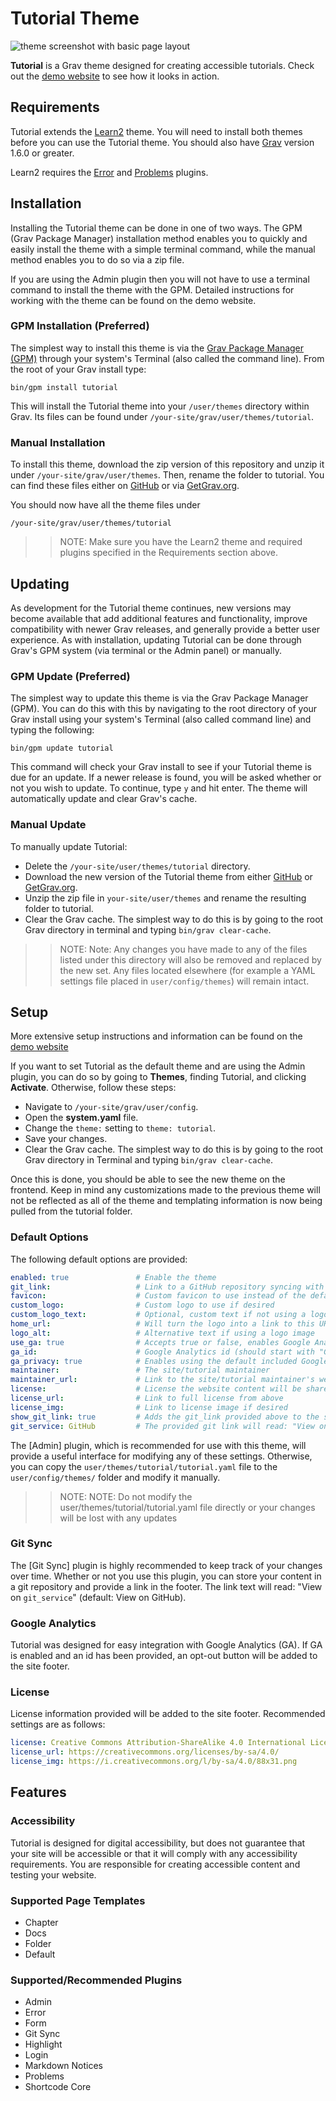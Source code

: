 # Tutorial Theme

![theme screenshot with basic page layout](screenshot.jpg)

**Tutorial** is a Grav theme designed for creating accessible tutorials. Check out the [demo website](https://www.ds-tutorials.oucreate.com/grav-tutorial-demo) to see how it looks in action.

## Requirements

Tutorial extends the [Learn2](https://github.com/getgrav/grav-theme-learn2) theme. You will need to install both themes before you can use the Tutorial theme. You should also have [Grav](https://github.com/getgrav/grav) version 1.6.0 or greater.

Learn2 requires the [Error](https://github.com/getgrav/grav-plugin-error) and [Problems](https://github.com/getgrav/grav-plugin-problems) plugins.

## Installation

Installing the Tutorial theme can be done in one of two ways. The GPM (Grav Package Manager) installation method enables you to quickly and easily install the theme with a simple terminal command, while the manual method enables you to do so via a zip file.

If you are using the Admin plugin then you will not have to use a terminal command to install the theme with the GPM. Detailed instructions for working with the theme can be found on the demo website.

### GPM Installation (Preferred)

The simplest way to install this theme is via the [Grav Package Manager (GPM)](https://learn.getgrav.org/cli-console/grav-cli-gpm) through your system's Terminal (also called the command line). From the root of your Grav install type:

```
bin/gpm install tutorial
```

This will install the Tutorial theme into your `/user/themes` directory within Grav. Its files can be found under `/your-site/grav/user/themes/tutorial`.

### Manual Installation

To install this theme, download the zip version of this repository and unzip it under `/your-site/grav/user/themes`. Then, rename the folder to tutorial. You can find these files either on [GitHub](https://github.com/ds-tutorials/grav-theme-tutorial) or via [GetGrav.org](https://getgrav.org/downloads/themes).

You should now have all the theme files under

```
/your-site/grav/user/themes/tutorial
```

>> NOTE: Make sure you have the Learn2 theme and required plugins specified in the Requirements section above.

## Updating

As development for the Tutorial theme continues, new versions may become available that add additional features and functionality, improve compatibility with newer Grav releases, and generally provide a better user experience. As with installation, updating Tutorial can be done through Grav's GPM system (via terminal or the Admin panel) or manually.

### GPM Update (Preferred)

The simplest way to update this theme is via the Grav Package Manager (GPM). You can do this with this by navigating to the root directory of your Grav install using your system's Terminal (also called command line) and typing the following:

```
bin/gpm update tutorial
```

This command will check your Grav install to see if your Tutorial theme is due for an update. If a newer release is found, you will be asked whether or not you wish to update. To continue, type `y` and hit enter. The theme will automatically update and clear Grav's cache.

### Manual Update

To manually update Tutorial:

- Delete the `/your-site/user/themes/tutorial` directory.
- Download the new version of the Tutorial theme from either [GitHub](https://github.com/ds-tutorials/grav-theme-tutorial) or [GetGrav.org](https://getgrav.org/downloads/themes).
- Unzip the zip file in `your-site/user/themes` and rename the resulting folder to tutorial.
- Clear the Grav cache. The simplest way to do this is by going to the root Grav directory in terminal and typing `bin/grav clear-cache`.

>> NOTE: Note: Any changes you have made to any of the files listed under this directory will also be removed and replaced by the new set. Any files located elsewhere (for example a YAML settings file placed in `user/config/themes`) will remain intact.

## Setup

More extensive setup instructions and information can be found on the [demo website](https://www.ds-tutorials.oucreate.com/grav-tutorial-demo)

If you want to set Tutorial as the default theme and are using the Admin plugin, you can do so by going to **Themes**, finding Tutorial, and clicking **Activate**. Otherwise, follow these steps:

- Navigate to `/your-site/grav/user/config`.
- Open the **system.yaml** file.
- Change the `theme:` setting to `theme: tutorial`.
- Save your changes.
- Clear the Grav cache. The simplest way to do this is by going to the root Grav directory in Terminal and typing `bin/grav clear-cache`.

Once this is done, you should be able to see the new theme on the frontend. Keep in mind any customizations made to the previous theme will not be reflected as all of the theme and templating information is now being pulled from the tutorial folder.

### Default Options

The following default options are provided:

```yaml
enabled: true               # Enable the theme
git_link:                   # Link to a GitHub repository syncing with the site's pages folder
favicon:                    # Custom favicon to use instead of the default Grav favicon
custom_logo:                # Custom logo to use if desired
custom_logo_text:           # Optional, custom text if not using a logo image
home_url:                   # Will turn the logo into a link to this URL
logo_alt:                   # Alternative text if using a logo image
use_ga: true                # Accepts true or false, enables Google Analytics
ga_id:                      # Google Analytics id (should start with "G-")
ga_privacy: true            # Enables using the default included Google Analytics privacy statement in the footer, will only be used if Google Analytics is enabled and an id has been provided. Disable this if you are providing your own statement.
maintainer:                 # The site/tutorial maintainer
maintainer_url:             # Link to the site/tutorial maintainer's website
license:                    # License the website content will be shared under
license_url:                # Link to full license from above
license_img:                # Link to license image if desired
show_git_link: true         # Adds the git_link provided above to the site footer
git_service: GitHub         # The provided git link will read: "View on <git_service>"
```

The [Admin] plugin, which is recommended for use with this theme, will provide a useful interface for modifying any of these settings. Otherwise, you can copy the `user/themes/tutorial/tutorial.yaml` file to the `user/config/themes/` folder and modify it manually.

>> NOTE: NOTE: Do not modify the user/themes/tutorial/tutorial.yaml file directly or your changes will be lost with any updates

### Git Sync

The [Git Sync] plugin is highly recommended to keep track of your changes over time. Whether or not you use this plugin, you can store your content in a git repository and provide a link in the footer. The link text will read: "View on `git_service`" (default: View on GitHub).

### Google Analytics

Tutorial was designed for easy integration with Google Analytics (GA). If GA is enabled and an id has been provided, an opt-out button will be added to the site footer.

### License

License information provided will be added to the site footer. Recommended settings are as follows:

```yaml
license: Creative Commons Attribution-ShareAlike 4.0 International License  # License the website content will be shared under
license_url: https://creativecommons.org/licenses/by-sa/4.0/                # Link to full license from above
license_img: https://i.creativecommons.org/l/by-sa/4.0/88x31.png            # Link to license image if desired
```

## Features

### Accessibility

Tutorial is designed for digital accessibility, but does not guarantee that your site will be accessible or that it will comply with any accessibility requirements. You are responsible for creating accessible content and testing your website.

### Supported Page Templates

- Chapter
- Docs
- Folder
- Default

### Supported/Recommended Plugins

- Admin
- Error
- Form
- Git Sync
- Highlight
- Login
- Markdown Notices
- Problems
- Shortcode Core